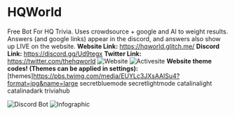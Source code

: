# HQWorld
Free Bot For HQ Trivia. Uses crowdsource + google and AI to weight results. Answers (and google links) appear in the discord, and answers also show up LIVE on the website.
**Website Link:**
https://hqworld.glitch.me/
**Discord Link:**
https://discord.gg/Ud9tegx
**Twitter Link:**
https://twitter.com/thehqworld
![Website](https://cdn.discordapp.com/attachments/624785419577589771/694554614032236828/unknown.png)
![Activesite](https://media.discordapp.net/attachments/568617830258442255/693990336791445644/unknown.png)
**Website theme codes! (Themes can be applied in settings):**
[themes]https://pbs.twimg.com/media/EUYLc3JXsAAlSu4?format=jpg&name=large
secretbluemode
secretlightmode
catalinalight
catalinadark
triviahub

![Discord Bot](https://cdn.discordapp.com/attachments/624785419577589771/694555554185609216/unknown.png)
![Infographic](https://i.imgur.com/PjGipLT.png)
